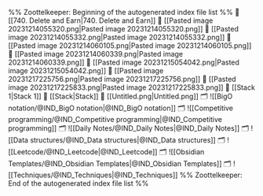 %% Zoottelkeeper: Beginning of the autogenerated index file list  %%
📄 [[740. Delete and Earn|740. Delete and Earn]]
📄 [[Pasted image 20231214055320.png|Pasted image 20231214055320.png]]
📄 [[Pasted image 20231214055332.png|Pasted image 20231214055332.png]]
📄 [[Pasted image 20231214060105.png|Pasted image 20231214060105.png]]
📄 [[Pasted image 20231214060339.png|Pasted image 20231214060339.png]]
📄 [[Pasted image 20231215054042.png|Pasted image 20231215054042.png]]
📄 [[Pasted image 20231217225756.png|Pasted image 20231217225756.png]]
📄 [[Pasted image 20231217225833.png|Pasted image 20231217225833.png]]
📄 [[Stack 1|Stack 1]]
📄 [[Stack|Stack]]
📄 [[Untitled.png|Untitled.png]]
🗂️ ![[BigO notation/@IND_BigO notation|@IND_BigO notation]]
🗂️ ![[Competitive programming/@IND_Competitive programming|@IND_Competitive programming]]
🗂️ ![[Daily Notes/@IND_Daily Notes|@IND_Daily Notes]]
🗂️ ![[Data structures/@IND_Data structures|@IND_Data structures]]
🗂️ ![[Leetcode/@IND_Leetcode|@IND_Leetcode]]
🗂️ ![[Obsidian Templates/@IND_Obsidian Templates|@IND_Obsidian Templates]]
🗂️ ![[Techniques/@IND_Techniques|@IND_Techniques]]
%% Zoottelkeeper: End of the autogenerated index file list  %%
